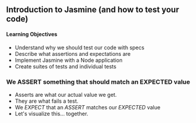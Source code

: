 ## Introduction to Jasmine (and how to test your code)

#### Learning Objectives

  * Understand why we should test our code with specs
  * Describe what assertions and expectations are
  * Implement Jasmine with a Node application
  * Create suites of tests and individual tests

### We ASSERT something that should match an EXPECTED value

  * Asserts are what our actual value we get.
  * They are what fails a test.
  * We *EXPECT* that an *ASSERT* matches our *EXPECTED* value
  * Let's visualize this... together.
